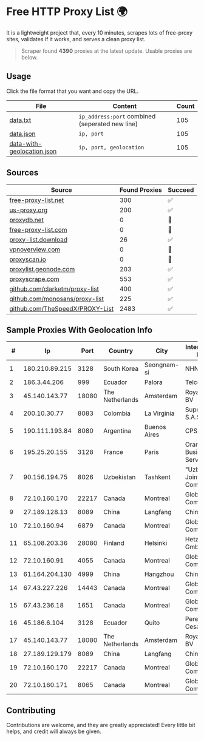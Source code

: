 
# Free HTTP Proxy List 🌍

It is a lightweight project that, every 10 minutes, scrapes lots of free-proxy sites, validates if it works, and serves a clean proxy list.


> Scraper found **4390** proxies at the latest update. Usable proxies are below.

## Usage

Click the file format that you want and copy the URL.


|File|Content|Count|
|----|-------|-----|
|[data.txt](https://raw.githubusercontent.com/themiralay/Proxy-List-World/master/data.txt)|`ip_address:port` combined (seperated new line)|105|
|[data.json](https://raw.githubusercontent.com/themiralay/Proxy-List-World/master/data.json)|`ip, port`|105|
|[data-with-geolocation.json](https://raw.githubusercontent.com/themiralay/Proxy-List-World/master/data-with-geolocation.json)|`ip, port, geolocation`|105|

## Sources

|Source|Found Proxies|Succeed|
|------|-------------|-------|
|[free-proxy-list.net](https://free-proxy-list.net)|300|✅|
|[us-proxy.org](https://www.us-proxy.org)|200|✅|
|[proxydb.net](http://proxydb.net)|0|🚫|
|[free-proxy-list.com](https://free-proxy-list.com/?page=&port=&type%5B%5D=http&type%5B%5D=https&up_time=0&search=Search)|0|🚫|
|[proxy-list.download](https://www.proxy-list.download/HTTP)|26|✅|
|[vpnoverview.com](https://vpnoverview.com/privacy/anonymous-browsing/free-proxy-servers)|0|🚫|
|[proxyscan.io](https://www.proxyscan.io)|0|🚫|
|[proxylist.geonode.com](https://proxylist.geonode.com/api/proxy-list?limit=300&page=1&sort_by=lastChecked&sort_type=desc&protocols=http,https)|203|✅|
|[proxyscrape.com](https://api.proxyscrape.com/v2/?request=displayproxies&protocol=http&timeout=10000&country=all&ssl=all&anonymity=all)|553|✅|
|[github.com/clarketm/proxy-list](https://raw.githubusercontent.com/clarketm/proxy-list/master/proxy-list-raw.txt)|400|✅|
|[github.com/monosans/proxy-list](https://raw.githubusercontent.com/monosans/proxy-list/main/proxies/http.txt)|225|✅|
|[github.com/TheSpeedX/PROXY-List](https://raw.githubusercontent.com/TheSpeedX/PROXY-List/master/http.txt)|2483|✅|


## Sample Proxies With Geolocation Info

|#|Ip|Port|Country|City|Internet Service Provider|
|-|--|----|-------|----|-------------------------|
|1|180.210.89.215|3128|South Korea|Seongnam-si|NHNCLOUD|
|2|186.3.44.206|999|Ecuador|Palora|Telconet S.A|
|3|45.140.143.77|18080|The Netherlands|Amsterdam|RoyaleHosting BV|
|4|200.10.30.77|8083|Colombia|La Virginia|Super Redes S.A.S|
|5|190.111.193.84|8080|Argentina|Buenos Aires|CPS|
|6|195.25.20.155|3128|France|Paris|Orange Business Services|
|7|90.156.194.75|8026|Uzbekistan|Tashkent|"Uzbektelekom" Joint Stock Company|
|8|72.10.160.170|22217|Canada|Montreal|GloboTech Communications|
|9|27.189.128.13|8089|China|Langfang|Chinanet|
|10|72.10.160.94|6879|Canada|Montreal|GloboTech Communications|
|11|65.108.203.36|28080|Finland|Helsinki|Hetzner Online GmbH|
|12|72.10.160.91|4055|Canada|Montreal|GloboTech Communications|
|13|61.164.204.130|4999|China|Hangzhou|Chinanet|
|14|67.43.227.226|14443|Canada|Montreal|GloboTech Communications|
|15|67.43.236.18|1651|Canada|Montreal|GloboTech Communications|
|16|45.186.6.104|3128|Ecuador|Quito|Perez Tito Julio Cesar|
|17|45.140.143.77|18080|The Netherlands|Amsterdam|RoyaleHosting BV|
|18|27.189.129.179|8089|China|Langfang|Chinanet|
|19|72.10.160.170|22217|Canada|Montreal|GloboTech Communications|
|20|72.10.160.171|8065|Canada|Montreal|GloboTech Communications|



## Contributing

Contributions are welcome, and they are greatly appreciated! Every
little bit helps, and credit will always be given.


